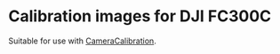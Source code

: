 # Calibration images for DJI FC300C

Suitable for use with
[CameraCalibration](https://github.com/dakotabenjamin/CameraCalibration).
